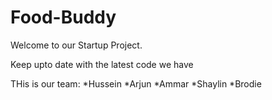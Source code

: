 # Food-Buddy

Welcome to our Startup Project.


Keep upto date with the latest code we have
 
THis is our team:
*Hussein
*Arjun
*Ammar
*Shaylin
*Brodie
